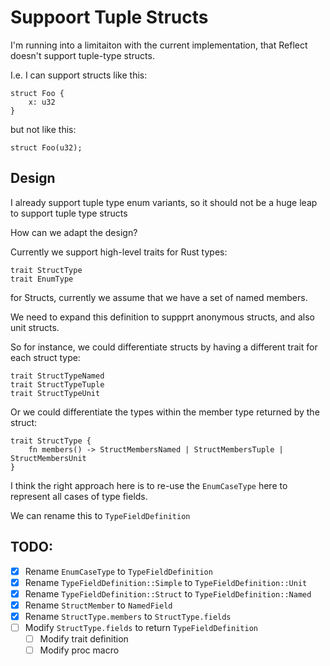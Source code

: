 # Suppoort Tuple Structs

I'm running into a limitaiton with the current implementation, that Reflect doesn't support tuple-type structs.

I.e. I can support structs like this:

```
struct Foo {
    x: u32
}
```

but not like this:

```
struct Foo(u32);
```

## Design

I already support tuple type enum variants, so it should not be a huge leap to support tuple type structs

How can we adapt the design?

Currently we support high-level traits for Rust types:

```
trait StructType
trait EnumType
```

for Structs, currently we assume that we have a set of named members.

We need to expand this definition to suppprt anonymous structs, and also unit structs.

So for instance, we could differentiate structs by having a different trait for each struct type:

```
trait StructTypeNamed
trait StructTypeTuple
trait StructTypeUnit
```

Or we could differentiate the types within the member type returned by the struct:

```
trait StructType {
    fn members() -> StructMembersNamed | StructMembersTuple | StructMembersUnit
}
```

I think the right approach here is to re-use the `EnumCaseType` here to represent all cases of type fields.

We can rename this to `TypeFieldDefinition`

## TODO:

- [x] Rename `EnumCaseType` to `TypeFieldDefinition`
- [x] Rename `TypeFieldDefinition::Simple` to `TypeFieldDefinition::Unit`
- [x] Rename `TypeFieldDefinition::Struct` to `TypeFieldDefinition::Named`
- [x] Rename `StructMember` to `NamedField`
- [x] Rename `StructType.members` to `StructType.fields`
- [ ] Modify `StructType.fields` to return `TypeFieldDefinition`
    - [ ] Modify trait definition
    - [ ] Modify proc macro
